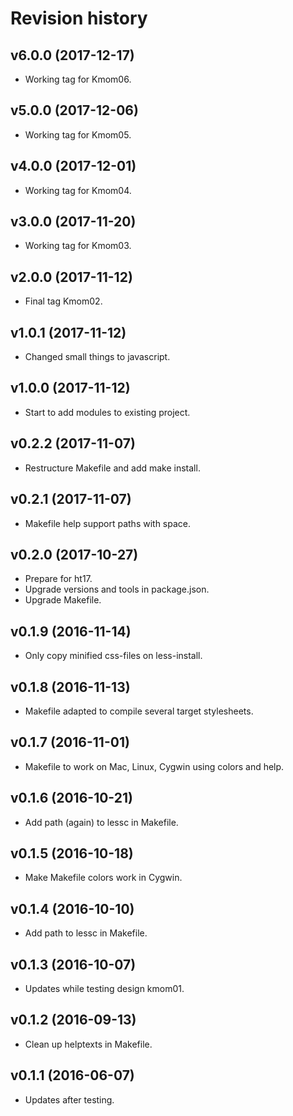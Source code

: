 Revision history
===============================

v6.0.0 (2017-12-17)
-------------------------------

* Working tag for Kmom06.

v5.0.0 (2017-12-06)
-------------------------------

* Working tag for Kmom05.

v4.0.0 (2017-12-01)
-------------------------------

* Working tag for Kmom04.

v3.0.0 (2017-11-20)
-------------------------------

* Working tag for Kmom03.

v2.0.0 (2017-11-12)
-------------------------------

* Final tag Kmom02.


v1.0.1 (2017-11-12)
-------------------------------

* Changed small things to javascript.


v1.0.0 (2017-11-12)
-------------------------------

* Start to add modules to existing project.


v0.2.2 (2017-11-07)
-------------------------------

* Restructure Makefile and add make install.


v0.2.1 (2017-11-07)
-------------------------------

* Makefile help support paths with space.


v0.2.0 (2017-10-27)
-------------------------------

* Prepare for ht17.
* Upgrade versions and tools in package.json.
* Upgrade Makefile.


v0.1.9 (2016-11-14)
-------------------------------

* Only copy minified css-files on less-install.


v0.1.8 (2016-11-13)
-------------------------------

* Makefile adapted to compile several target stylesheets.


v0.1.7 (2016-11-01)
-------------------------------

* Makefile to work on Mac, Linux, Cygwin using colors and help.


v0.1.6 (2016-10-21)
-------------------------------

* Add path (again) to lessc in Makefile.


v0.1.5 (2016-10-18)
-------------------------------

* Make Makefile colors work in Cygwin.


v0.1.4 (2016-10-10)
-------------------------------

* Add path to lessc in Makefile.


v0.1.3 (2016-10-07)
-------------------------------

* Updates while testing design kmom01.


v0.1.2 (2016-09-13)
-------------------------------

* Clean up helptexts in Makefile.


v0.1.1 (2016-06-07)
-------------------------------

* Updates after testing.
